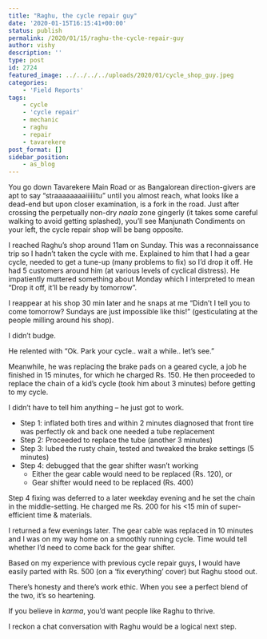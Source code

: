 ```yaml
---
title: "Raghu, the cycle repair guy"
date: '2020-01-15T16:15:41+00:00'
status: publish
permalink: /2020/01/15/raghu-the-cycle-repair-guy
author: vishy
description: ''
type: post
id: 2724
featured_image: ../../../../uploads/2020/01/cycle_shop_guy.jpeg
categories:
    - 'Field Reports'
tags:
    - cycle
    - 'cycle repair'
    - mechanic
    - raghu
    - repair
    - tavarekere
post_format: []
sidebar_position:
    - as_blog
---
```

You go down Tavarekere Main Road or as Bangalorean direction-givers are apt to say “straaaaaaaaiiiiiitu” until you almost reach, what looks like a dead-end but upon closer examination, is a fork in the road. Just after crossing the perpetually non-dry *naala* zone gingerly (it takes some careful walking to avoid getting splashed), you’ll see Manjunath Condiments on your left, the cycle repair shop will be bang opposite.

I reached Raghu’s shop around 11am on Sunday. This was a reconnaissance trip so I hadn’t taken the cycle with me. Explained to him that I had a gear cycle, needed to get a tune-up (many problems to fix) so I’d drop it off. He had 5 customers around him (at various levels of cyclical distress). He impatiently muttered something about Monday which I interpreted to mean “Drop it off, it’ll be ready by tomorrow”.

I reappear at his shop 30 min later and he snaps at me “Didn’t I tell you to come tomorrow? Sundays are just impossible like this!” (gesticulating at the people milling around his shop).

I didn’t budge.

He relented with “Ok. Park your cycle.. wait a while.. let’s see.”

Meanwhile, he was replacing the brake pads on a geared cycle, a job he finished in 15 minutes, for which he charged Rs. 150. He then proceeded to replace the chain of a kid’s cycle (took him about 3 minutes) before getting to my cycle.

I didn’t have to tell him anything – he just got to work.

- Step 1: inflated both tires and within 2 minutes diagnosed that front tire was perfectly ok and back one needed a tube replacement
- Step 2: Proceeded to replace the tube (another 3 minutes)
- Step 3: lubed the rusty chain, tested and tweaked the brake settings (5 minutes)
- Step 4: debugged that the gear shifter wasn’t working
  - Either the gear cable would need to be replaced (Rs. 120), or
  - Gear shifter would need to be replaced (Rs. 400)

Step 4 fixing was deferred to a later weekday evening and he set the chain in the middle-setting. He charged me Rs. 200 for his &lt;15 min of super-efficient time &amp; materials.

I returned a few evenings later. The gear cable was replaced in 10 minutes and I was on my way home on a smoothly running cycle. Time would tell whether I’d need to come back for the gear shifter.

Based on my experience with previous cycle repair guys, I would have easily parted with Rs. 500 (on a ‘fix everything’ cover) but Raghu stood out.

There’s honesty and there’s work ethic. When you see a perfect blend of the two, it’s so heartening.

If you believe in *karma*, you’d want people like Raghu to thrive.

I reckon a chat conversation with Raghu would be a logical next step.